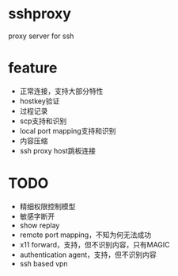 # sshproxy

proxy server for ssh

# feature

* 正常连接，支持大部分特性
* hostkey验证
* 过程记录
* scp支持和识别
* local port mapping支持和识别
* 内容压缩
* ssh proxy host跳板连接

# TODO

* 精细权限控制模型
* 敏感字断开
* show replay
* remote port mapping，不知为何无法成功
* x11 forward，支持，但不识别内容，只有MAGIC
* authentication agent，支持，但不识别内容
* ssh based vpn
